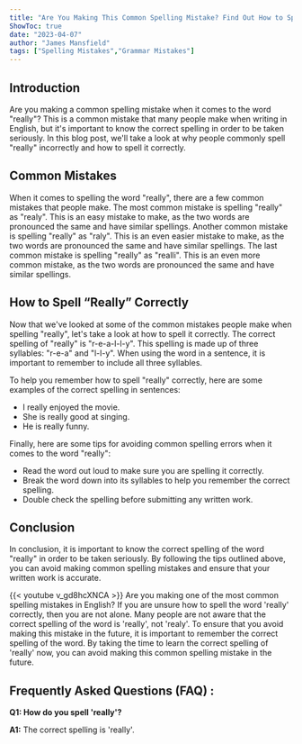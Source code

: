 ```yaml
---
title: "Are You Making This Common Spelling Mistake? Find Out How to Spell 'Really' Right Now!"
ShowToc: true 
date: "2023-04-07"
author: "James Mansfield" 
tags: ["Spelling Mistakes","Grammar Mistakes"]
---
```

## Introduction 
Are you making a common spelling mistake when it comes to the word "really"? This is a common mistake that many people make when writing in English, but it's important to know the correct spelling in order to be taken seriously. In this blog post, we'll take a look at why people commonly spell "really" incorrectly and how to spell it correctly. 

## Common Mistakes 
When it comes to spelling the word "really", there are a few common mistakes that people make. The most common mistake is spelling "really" as "realy". This is an easy mistake to make, as the two words are pronounced the same and have similar spellings. Another common mistake is spelling "really" as "raly". This is an even easier mistake to make, as the two words are pronounced the same and have similar spellings. The last common mistake is spelling "really" as "realli". This is an even more common mistake, as the two words are pronounced the same and have similar spellings. 

## How to Spell “Really” Correctly 
Now that we've looked at some of the common mistakes people make when spelling "really", let's take a look at how to spell it correctly. The correct spelling of "really" is "r-e-a-l-l-y". This spelling is made up of three syllables: "r-e-a" and "l-l-y". When using the word in a sentence, it is important to remember to include all three syllables. 

To help you remember how to spell "really" correctly, here are some examples of the correct spelling in sentences: 
- I really enjoyed the movie. 
- She is really good at singing. 
- He is really funny. 

Finally, here are some tips for avoiding common spelling errors when it comes to the word "really":
- Read the word out loud to make sure you are spelling it correctly. 
- Break the word down into its syllables to help you remember the correct spelling. 
- Double check the spelling before submitting any written work. 

## Conclusion 
In conclusion, it is important to know the correct spelling of the word "really" in order to be taken seriously. By following the tips outlined above, you can avoid making common spelling mistakes and ensure that your written work is accurate.

{{< youtube v_gd8hcXNCA >}} 
Are you making one of the most common spelling mistakes in English? If you are unsure how to spell the word 'really' correctly, then you are not alone. Many people are not aware that the correct spelling of the word is 'really', not 'realy'. To ensure that you avoid making this mistake in the future, it is important to remember the correct spelling of the word. By taking the time to learn the correct spelling of 'really' now, you can avoid making this common spelling mistake in the future.

## Frequently Asked Questions (FAQ) :
**Q1: How do you spell 'really'?**

**A1:** The correct spelling is 'really'.





